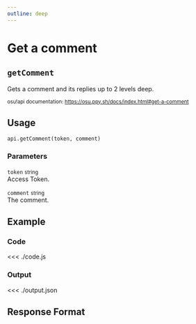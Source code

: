 ```yaml
---
outline: deep
---
```


# Get a comment <Badge type="info" text="GET"/>

## `getComment`

Gets a comment and its replies up to 2 levels deep.

<small>osu!api documentation: https://osu.ppy.sh/docs/index.html#get-a-comment</small>

## Usage

`api.getComment(token, comment)`

### Parameters

`token` <small>string</small><br>
Access Token.

`comment` <small>string</small><br>
The comment.

## Example

### Code
<<< ./code.js

### Output
<<< ./output.json

## Response Format

<!--@include: ./response.md-->